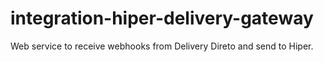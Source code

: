 # integration-hiper-delivery-gateway

Web service to receive webhooks from Delivery Direto and send to Hiper.
